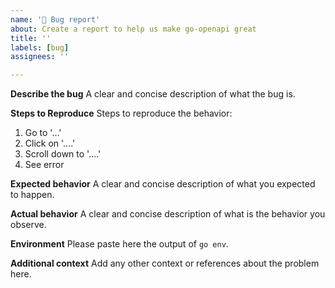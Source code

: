 ```yaml
---
name: '🐞 Bug report'
about: Create a report to help us make go-openapi great
title: ''
labels: [bug]
assignees: ''

---
```


**Describe the bug**
A clear and concise description of what the bug is.

**Steps to Reproduce**
Steps to reproduce the behavior:
1. Go to '...'
2. Click on '....'
3. Scroll down to '....'
4. See error

**Expected behavior**
A clear and concise description of what you expected to happen.

**Actual behavior**
A clear and concise description of what is the behavior you observe.

**Environment**
Please paste here the output of `go env`.

**Additional context**
Add any other context or references about the problem here.
